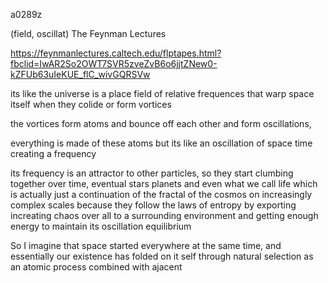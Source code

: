 a0289z

(field, oscillat) The Feynman Lectures

https://feynmanlectures.caltech.edu/flptapes.html?fbclid=IwAR2So2OWT7SVR5zveZvB6o6jjtZNew0-kZFUb63uIeKUE_flC_wivGQRSVw

its like the universe is a place field of relative frequences that warp space itself when they colide or form vortices

the vortices form atoms and bounce off each other and form oscillations,

everything is made of these atoms
but its like an oscillation of space time creating a frequency

its frequency is an attractor to other particles, so they start clumbing together over time, eventual stars planets and even what we call life which is actually just a continuation of the fractal of the cosmos on increasingly complex scales because they follow the laws of entropy by exporting increating chaos over all to a surrounding environment and getting enough energy to maintain its oscillation equilibrium

So I imagine that space started everywhere at the same time, and essentially our existence has folded on it self through natural selection as an atomic process combined with ajacent 

